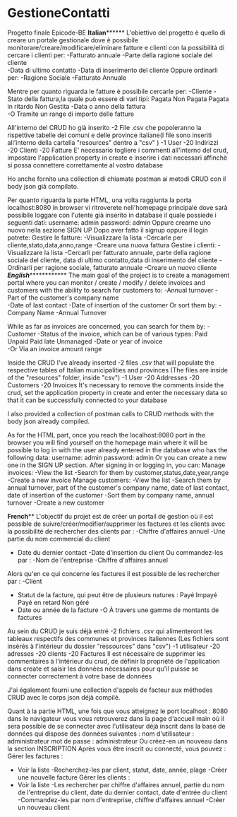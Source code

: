 # GestioneContatti
Progetto finale Epicode-BE
********************************************************Italian**************************************************************
L'obiettivo del progetto è quello di creare un portale gestionale dove è possibile monitorare/creare/modificare/eliminare fatture e clienti con la possibilità di cercare i clienti per:
-Fatturato annuale 
-Parte della ragione sociale del cliente  
-Data di ultimo contatto
-Data di inserimento del cliente
Oppure ordinarli per:
-Ragione Sociale
-Fatturato Annuale

Mentre per quanto riguarda le fatture è possibile cercarle per:
-Cliente
-Stato della fattura,la quale può essere di vari tipi:
Pagata
Non Pagata
Pagata in ritardo
Non Gestita
-Data o anno della fattura  
-O Tramite un range di importo delle fatture

All'interno del CRUD ho già inserito
-2 File .csv che popoleranno la rispettive tabelle dei comuni e delle province italiane(I file sono inseriti all'interno
della cartella "resources" dentro a "csv" )
-1 User
-20 Indirizzi
-20 Clienti
-20 Fatture 
E' necessario togliere i commenti all'interno del crud, impostare l'application property in create e
inserire i dati necessari affinchè si possa connettere correttamente al vostro database

Ho anche fornito una collection di chiamate postman ai metodi CRUD con il body json già compilato.

Per quanto riguarda la parte HTML, una volta raggiunta la porta localhost:8080 in browser vi ritroverete nell'homepage
principale dove sarà possibile loggare con l'utente già inserito in database il quale possiede i seguenti dati:
username: admin
password: admin
Oppure crearne uno nuovo nella sezione SIGN UP
Dopo aver fatto il signup oppure il login potrete:
Gestire le fatture:
-Visualizzare la lista 
-Cercarle per cliente,stato,data,anno,range
-Creare una nuova fattura 
Gestire i clienti:
-Visualizzare la lista
-Cercarli per fatturato annuale, parte della ragione sociale del cliente, data di ultimo contatto,data di inserimento del cliente
-Ordinarli per ragione sociale, fatturato annuale
-Creare un nuovo cliente
*****************************************************English*****************************************************************
The main goal of the project is to create a management portal where you can monitor / create / modify / delete invoices and customers with the ability to search for customers to:
-Annual turnover 
-Part of the customer's company name  
-Date of last contact
-Date of insertion of the customer
Or sort them by:
-Company Name
-Annual Turnover


While as far as invoices are concerned, you can search for them by:
-Customer
-Status of the invoice, which can be of various types:
Paid
Unpaid
Paid late
Unmanaged
-Date or year of invoice  
-Or Via an invoice amount range

Inside the CRUD I've already inserted
-2 files .csv that will populate the respective tables of Italian municipalities and provinces (The files are inside
of the "resources" folder, inside "csv")
-1 User
-20 Addresses
-20 Customers
-20 Invoices 
It's necessary to remove the comments inside the crud, set the application property in create and
enter the necessary data so that it can be successfully connected to your database

I also provided a collection of postman calls to CRUD methods with the body json already compiled.

As for the HTML part, once you reach the localhost:8080 port in the browser you will find yourself on the homepage
main where it will be possible to log in with the user already entered in the database who has the following data:
username: admin
password: admin
Or you can create a new one in the SIGN UP section.
After signing in or logging in, you can:
Manage invoices:
-View the list 
-Search for them by customer,status,date,year,range
-Create a new invoice 
Manage customers:
-View the list
-Search them by annual turnover, part of the customer's company name, date of last contact, date of insertion of the customer
-Sort them by company name, annual turnover
-Create a new customer

**********************************************************French************************************************************
L'objectif du projet est de créer un portail de gestion où il est possible de suivre/créer/modifier/supprimer les factures et les clients avec la possibilité de rechercher des clients par :
-Chiffre d'affaires annuel
-Une partie du nom commercial du client
- Date du dernier contact
-Date d'insertion du client
Ou commandez-les par :
-Nom de l'entreprise
-Chiffre d'affaires annuel

Alors qu'en ce qui concerne les factures il est possible de les rechercher par :
-Client
- Statut de la facture, qui peut être de plusieurs natures :
Payé
Impayé
Payé en retard
Non géré
- Date ou année de la facture
-O À travers une gamme de montants de factures

Au sein du CRUD je suis déjà entré
-2 fichiers .csv qui alimenteront les tableaux respectifs des communes et provinces italiennes (Les fichiers sont insérés à l'intérieur
du dossier "ressources" dans "csv")
-1 utilisateur
-20 adresses
-20 clients
-20 Factures
Il est nécessaire de supprimer les commentaires à l'intérieur du crud, de définir la propriété de l'application dans create et
saisir les données nécessaires pour qu'il puisse se connecter correctement à votre base de données

J'ai également fourni une collection d'appels de facteur aux méthodes CRUD avec le corps json déjà compilé.

Quant à la partie HTML, une fois que vous atteignez le port localhost : 8080 dans le navigateur vous vous retrouverez dans la page d'accueil
main où il sera possible de se connecter avec l'utilisateur déjà inscrit dans la base de données qui dispose des données suivantes :
nom d'utilisateur : administrateur
mot de passe : administrateur
Ou créez-en un nouveau dans la section INSCRIPTION
Après vous être inscrit ou connecté, vous pouvez :
Gérer les factures :
- Voir la liste
-Recherchez-les par client, statut, date, année, plage
-Créer une nouvelle facture
Gérer les clients :
- Voir la liste
-Les rechercher par chiffre d'affaires annuel, partie du nom de l'entreprise du client, date du dernier contact, date d'entrée du client
-Commandez-les par nom d'entreprise, chiffre d'affaires annuel
-Créer un nouveau client



